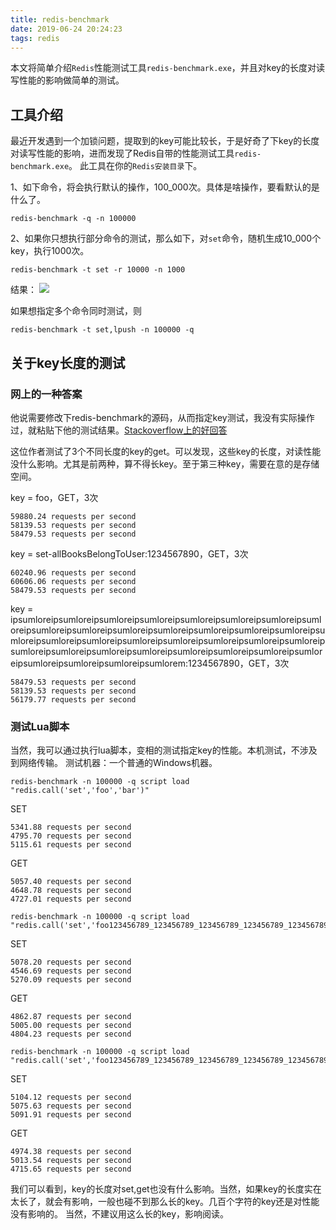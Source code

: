 ```yaml
---
title: redis-benchmark
date: 2019-06-24 20:24:23
tags: redis
---
```


本文将简单介绍`Redis`性能测试工具`redis-benchmark.exe`，并且对key的长度对读写性能的影响做简单的测试。
<!--more-->

## 工具介绍

最近开发遇到一个加锁问题，提取到的key可能比较长，于是好奇了下key的长度对读写性能的影响，进而发现了Redis自带的性能测试工具`redis-benchmark.exe`。
此工具在你的`Redis安装目录`下。

1、如下命令，将会执行默认的操作，100_000次。具体是啥操作，要看默认的是什么了。
```shell
redis-benchmark -q -n 100000
```
2、如果你只想执行部分命令的测试，那么如下，对`set`命令，随机生成10_000个key，执行1000次。
```shell
redis-benchmark -t set -r 10000 -n 1000
```
结果：
![](https://res.cloudinary.com/saintasmita/image/upload/v1561381813/codexiongan/10_000keys_1000reqs.png)

如果想指定多个命令同时测试，则
```shell
redis-benchmark -t set,lpush -n 100000 -q
```

## 关于key长度的测试

### 网上的一种答案
他说需要修改下redis-benchmark的源码，从而指定key测试，我没有实际操作过，就粘贴下他的测试结果。[Stackoverflow上的好回答](https://stackoverflow.com/questions/6320739/does-name-length-impact-performance-in-redis)

这位作者测试了3个不同长度的key的get。可以发现，这些key的长度，对读性能没什么影响。尤其是前两种，算不得长key。至于第三种key，需要在意的是存储空间。

key = foo，GET，3次
```
59880.24 requests per second
58139.53 requests per second
58479.53 requests per second
```
key = set-allBooksBelongToUser:1234567890，GET，3次
```
60240.96 requests per second
60606.06 requests per second
58479.53 requests per second
```

key = ipsumloreipsumloreipsumloreipsumloreipsumloreipsumloreipsumloreipsumloreipsumloreipsumloreipsumloreipsumloreipsumloreipsumloreipsumloreipsumloreipsumloreipsumloreipsumloreipsumloreipsumloreipsumloreipsumloreipsumloreipsumloreipsumloreipsumloreipsumloreipsumloreipsumloreipsumloreipsumloreipsumloreipsumloreipsumlorem:1234567890，GET，3次
```
58479.53 requests per second
58139.53 requests per second
56179.77 requests per second
```

### 测试Lua脚本

当然，我可以通过执行lua脚本，变相的测试指定key的性能。本机测试，不涉及到网络传输。
测试机器：一个普通的Windows机器。

```shell
redis-benchmark -n 100000 -q script load "redis.call('set','foo','bar')"
```
SET
```
5341.88 requests per second
4795.70 requests per second
5115.61 requests per second
```
GET
```
5057.40 requests per second
4648.78 requests per second
4727.01 requests per second
```

```shell
redis-benchmark -n 100000 -q script load "redis.call('set','foo123456789_123456789_123456789_123456789_123456789_123456789','bar')"
```
SET
```
5078.20 requests per second
4546.69 requests per second
5270.09 requests per second
```
GET
```
4862.87 requests per second
5005.00 requests per second
4804.23 requests per second
```

```shell
redis-benchmark -n 100000 -q script load "redis.call('set','foo123456789_123456789_123456789_123456789_123456789_123456789_123456789_123456789_123456789_123456789_123456789_123456789_123456789_123456789_123456789_123456789_123456789_123456789_123456789_123456789_123456789_123456789_123456789_123456789_123456789_123456789_123456789_123456789_123456789_123456789_123456789_123456789_123456789_123456789_123456789_123456789','bar')"
```

SET
```
5104.12 requests per second
5075.63 requests per second
5091.91 requests per second
```
GET
```
4974.38 requests per second
5013.54 requests per second
4715.65 requests per second
```

我们可以看到，key的长度对set,get也没有什么影响。当然，如果key的长度实在太长了，就会有影响，一般也碰不到那么长的key。几百个字符的key还是对性能没有影响的。
当然，不建议用这么长的key，影响阅读。

